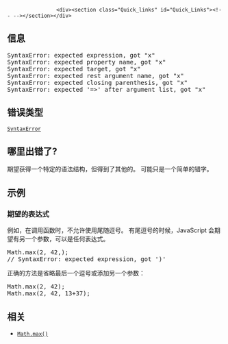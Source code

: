 
                
                  
                    <div><section class="Quick_links" id="Quick_Links"><!-- --></section></div>

<h2 id="&#x4FE1;&#x606F;">&#x4FE1;&#x606F;</h2>

<pre class="syntaxbox">SyntaxError: expected expression, got &quot;x&quot;
SyntaxError: expected property name, got &quot;x&quot; 
SyntaxError: expected target, got &quot;x&quot;
SyntaxError: expected rest argument name, got &quot;x&quot;
SyntaxError: expected closing parenthesis, got &quot;x&quot;
SyntaxError: expected &apos;=&gt;&apos; after argument list, got &quot;x&quot;
</pre>

<h2 id="&#x9519;&#x8BEF;&#x7C7B;&#x578B;">&#x9519;&#x8BEF;&#x7C7B;&#x578B;</h2>

<p><a href="/zh-CN/docs/Web/JavaScript/Reference/Global_Objects/SyntaxError" title="SyntaxError&#xA0;&#x5BF9;&#x8C61;&#x4EE3;&#x8868;&#x5C1D;&#x8BD5;&#x89E3;&#x6790;&#x8BED;&#x6CD5;&#x4E0A;&#x4E0D;&#x5408;&#x6CD5;&#x7684;&#x4EE3;&#x7801;&#x7684;&#x9519;&#x8BEF;."><code>SyntaxError</code></a></p>

<h2 id="&#x54EA;&#x91CC;&#x51FA;&#x9519;&#x4E86;">&#x54EA;&#x91CC;&#x51FA;&#x9519;&#x4E86;?</h2>

<p>&#x671F;&#x671B;&#x83B7;&#x5F97;&#x4E00;&#x4E2A;&#x7279;&#x5B9A;&#x7684;&#x8BED;&#x6CD5;&#x7ED3;&#x6784;&#xFF0C;&#x4F46;&#x5F97;&#x5230;&#x4E86;&#x5176;&#x4ED6;&#x7684;&#x3002; &#x53EF;&#x80FD;&#x53EA;&#x662F;&#x4E00;&#x4E2A;&#x7B80;&#x5355;&#x7684;&#x9519;&#x5B57;&#x3002;</p>

<h2 id="&#x793A;&#x4F8B;">&#x793A;&#x4F8B;</h2>

<h3 id="&#x671F;&#x671B;&#x7684;&#x8868;&#x8FBE;&#x5F0F;">&#x671F;&#x671B;&#x7684;&#x8868;&#x8FBE;&#x5F0F;</h3>

<p>&#x4F8B;&#x5982;&#xFF0C;&#x5728;&#x8C03;&#x7528;&#x51FD;&#x6570;&#x65F6;&#xFF0C;&#x4E0D;&#x5141;&#x8BB8;&#x4F7F;&#x7528;&#x5C3E;&#x968F;&#x9017;&#x53F7;&#x3002; &#x6709;&#x5C3E;&#x9017;&#x53F7;&#x7684;&#x65F6;&#x5019;&#xFF0C;JavaScript &#x4F1A;&#x671F;&#x671B;&#x6709;&#x53E6;&#x4E00;&#x4E2A;&#x53C2;&#x6570;&#xFF0C;&#x53EF;&#x4EE5;&#x662F;&#x4EFB;&#x4F55;&#x8868;&#x8FBE;&#x5F0F;&#x3002;</p>

<pre class="brush: js example-bad">Math.max(2, 42,);
// SyntaxError: expected expression, got &apos;)&apos;
</pre>

<p>&#x6B63;&#x786E;&#x7684;&#x65B9;&#x6CD5;&#x662F;&#x7701;&#x7565;&#x6700;&#x540E;&#x4E00;&#x4E2A;&#x9017;&#x53F7;&#x6216;&#x6DFB;&#x52A0;&#x53E6;&#x4E00;&#x4E2A;&#x53C2;&#x6570;&#xFF1A;</p>

<pre class="brush: js example-good">Math.max(2, 42);
Math.max(2, 42, 13+37);
</pre>

<h2 id="&#x76F8;&#x5173;">&#x76F8;&#x5173;</h2>

<ul>
 <li><a href="/zh-CN/docs/Web/JavaScript/Reference/Global_Objects/Math/max" title="Math.max()&#xA0;&#x51FD;&#x6570;&#x8FD4;&#x56DE;&#x4E00;&#x7EC4;&#x6570;&#x4E2D;&#x7684;&#x6700;&#x5927;&#x503C;&#x3002;"><code>Math.max()</code></a></li>
</ul>
                  
                
              